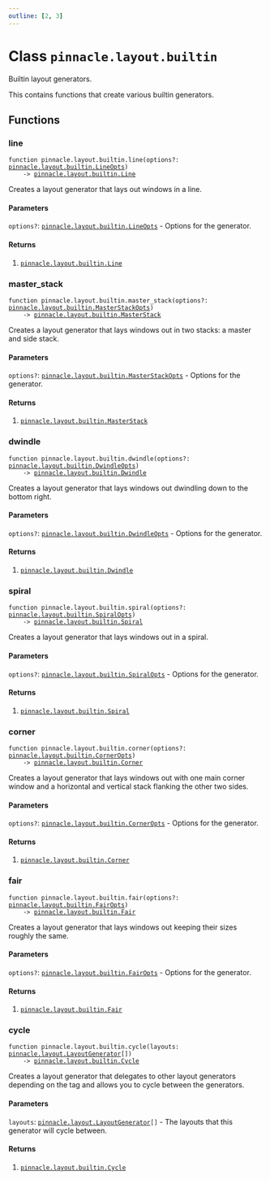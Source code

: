 ```yaml
---
outline: [2, 3]
---
```


# Class `pinnacle.layout.builtin`


Builtin layout generators.

This contains functions that create various builtin generators.



## Functions

### <Badge type="function" text="function" /> line

<div class="language-lua"><pre><code>function pinnacle.layout.builtin.line(options?: <a href="/lua-reference/0.1.0-alpha.1/classes/pinnacle.layout.builtin.LineOpts">pinnacle.layout.builtin.LineOpts</a>)
    -> <a href="/lua-reference/0.1.0-alpha.1/classes/pinnacle.layout.builtin.Line">pinnacle.layout.builtin.Line</a></code></pre></div>

Creates a layout generator that lays out windows in a line.



#### Parameters

`options?`: <code><a href="/lua-reference/0.1.0-alpha.1/classes/pinnacle.layout.builtin.LineOpts">pinnacle.layout.builtin.LineOpts</a></code> - Options for the generator.



#### Returns

1. <code><a href="/lua-reference/0.1.0-alpha.1/classes/pinnacle.layout.builtin.Line">pinnacle.layout.builtin.Line</a></code>




### <Badge type="function" text="function" /> master_stack

<div class="language-lua"><pre><code>function pinnacle.layout.builtin.master_stack(options?: <a href="/lua-reference/0.1.0-alpha.1/classes/pinnacle.layout.builtin.MasterStackOpts">pinnacle.layout.builtin.MasterStackOpts</a>)
    -> <a href="/lua-reference/0.1.0-alpha.1/classes/pinnacle.layout.builtin.MasterStack">pinnacle.layout.builtin.MasterStack</a></code></pre></div>

Creates a layout generator that lays windows out in two stacks: a master and side stack.


#### Parameters

`options?`: <code><a href="/lua-reference/0.1.0-alpha.1/classes/pinnacle.layout.builtin.MasterStackOpts">pinnacle.layout.builtin.MasterStackOpts</a></code> - Options for the generator.



#### Returns

1. <code><a href="/lua-reference/0.1.0-alpha.1/classes/pinnacle.layout.builtin.MasterStack">pinnacle.layout.builtin.MasterStack</a></code>




### <Badge type="function" text="function" /> dwindle

<div class="language-lua"><pre><code>function pinnacle.layout.builtin.dwindle(options?: <a href="/lua-reference/0.1.0-alpha.1/classes/pinnacle.layout.builtin.DwindleOpts">pinnacle.layout.builtin.DwindleOpts</a>)
    -> <a href="/lua-reference/0.1.0-alpha.1/classes/pinnacle.layout.builtin.Dwindle">pinnacle.layout.builtin.Dwindle</a></code></pre></div>

Creates a layout generator that lays windows out dwindling down to the bottom right.



#### Parameters

`options?`: <code><a href="/lua-reference/0.1.0-alpha.1/classes/pinnacle.layout.builtin.DwindleOpts">pinnacle.layout.builtin.DwindleOpts</a></code> - Options for the generator.



#### Returns

1. <code><a href="/lua-reference/0.1.0-alpha.1/classes/pinnacle.layout.builtin.Dwindle">pinnacle.layout.builtin.Dwindle</a></code>




### <Badge type="function" text="function" /> spiral

<div class="language-lua"><pre><code>function pinnacle.layout.builtin.spiral(options?: <a href="/lua-reference/0.1.0-alpha.1/classes/pinnacle.layout.builtin.SpiralOpts">pinnacle.layout.builtin.SpiralOpts</a>)
    -> <a href="/lua-reference/0.1.0-alpha.1/classes/pinnacle.layout.builtin.Spiral">pinnacle.layout.builtin.Spiral</a></code></pre></div>

Creates a layout generator that lays windows out in a spiral.



#### Parameters

`options?`: <code><a href="/lua-reference/0.1.0-alpha.1/classes/pinnacle.layout.builtin.SpiralOpts">pinnacle.layout.builtin.SpiralOpts</a></code> - Options for the generator.



#### Returns

1. <code><a href="/lua-reference/0.1.0-alpha.1/classes/pinnacle.layout.builtin.Spiral">pinnacle.layout.builtin.Spiral</a></code>




### <Badge type="function" text="function" /> corner

<div class="language-lua"><pre><code>function pinnacle.layout.builtin.corner(options?: <a href="/lua-reference/0.1.0-alpha.1/classes/pinnacle.layout.builtin.CornerOpts">pinnacle.layout.builtin.CornerOpts</a>)
    -> <a href="/lua-reference/0.1.0-alpha.1/classes/pinnacle.layout.builtin.Corner">pinnacle.layout.builtin.Corner</a></code></pre></div>

Creates a layout generator that lays windows out with one main corner window and
a horizontal and vertical stack flanking the other two sides.



#### Parameters

`options?`: <code><a href="/lua-reference/0.1.0-alpha.1/classes/pinnacle.layout.builtin.CornerOpts">pinnacle.layout.builtin.CornerOpts</a></code> - Options for the generator.



#### Returns

1. <code><a href="/lua-reference/0.1.0-alpha.1/classes/pinnacle.layout.builtin.Corner">pinnacle.layout.builtin.Corner</a></code>




### <Badge type="function" text="function" /> fair

<div class="language-lua"><pre><code>function pinnacle.layout.builtin.fair(options?: <a href="/lua-reference/0.1.0-alpha.1/classes/pinnacle.layout.builtin.FairOpts">pinnacle.layout.builtin.FairOpts</a>)
    -> <a href="/lua-reference/0.1.0-alpha.1/classes/pinnacle.layout.builtin.Fair">pinnacle.layout.builtin.Fair</a></code></pre></div>

Creates a layout generator that lays windows out keeping their sizes roughly the same.



#### Parameters

`options?`: <code><a href="/lua-reference/0.1.0-alpha.1/classes/pinnacle.layout.builtin.FairOpts">pinnacle.layout.builtin.FairOpts</a></code> - Options for the generator.



#### Returns

1. <code><a href="/lua-reference/0.1.0-alpha.1/classes/pinnacle.layout.builtin.Fair">pinnacle.layout.builtin.Fair</a></code>




### <Badge type="function" text="function" /> cycle

<div class="language-lua"><pre><code>function pinnacle.layout.builtin.cycle(layouts: <a href="/lua-reference/0.1.0-alpha.1/classes/pinnacle.layout.LayoutGenerator">pinnacle.layout.LayoutGenerator</a>[])
    -> <a href="/lua-reference/0.1.0-alpha.1/classes/pinnacle.layout.builtin.Cycle">pinnacle.layout.builtin.Cycle</a></code></pre></div>

Creates a layout generator that delegates to other layout generators depending on the tag
and allows you to cycle between the generators.



#### Parameters

`layouts`: <code><a href="/lua-reference/0.1.0-alpha.1/classes/pinnacle.layout.LayoutGenerator">pinnacle.layout.LayoutGenerator</a>[]</code> - The layouts that this generator will cycle between.



#### Returns

1. <code><a href="/lua-reference/0.1.0-alpha.1/classes/pinnacle.layout.builtin.Cycle">pinnacle.layout.builtin.Cycle</a></code>



